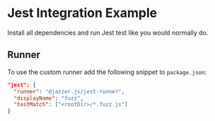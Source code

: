 # Jest Integration Example

Install all dependencies and run Jest test like you would normally do.

## Runner

To use the custom runner add the following snippet to `package.json`:

```json
"jest": {
  "runner": "@jazzer.js/jest-runner",
  "displayName": "fuzz",
  "testMatch": ["<rootDir>/*.fuzz.js"]
}
```
